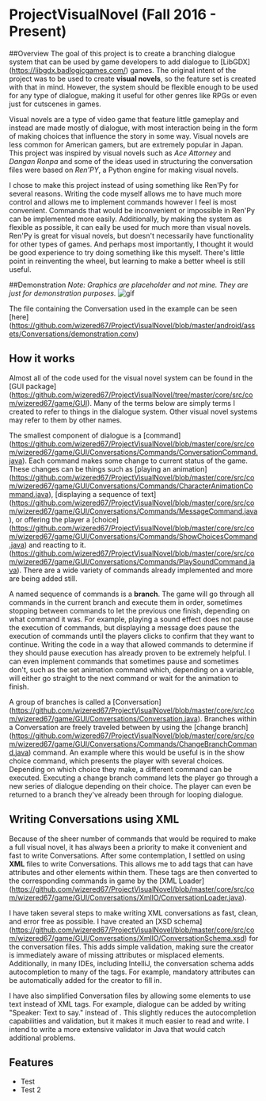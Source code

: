 # ProjectVisualNovel (Fall 2016 - Present)

##Overview
The goal of this project is to create a branching dialogue system that can be used by game developers to add dialogue to [LibGDX] (https://libgdx.badlogicgames.com/) games. The original intent of the project was to be used to create **visual novels**, so the feature set is created with that in mind. However, the system should be flexible enough to be used for any type of dialogue, making it useful for other genres like RPGs or even just for cutscenes in games.   

Visual novels are a type of video game that feature little gameplay and instead are made mostly of dialogue, with most interaction being in the form of making choices that influence the story in some way. Visual novels are less common for American gamers, but are extremely popular in Japan. This project was inspired by visual novels such as *Ace Attorney* and *Dangan Ronpa* and some of the ideas used in structuring the conversation files were based on *Ren'PY*, a Python engine for making visual novels. 

I chose to make this project instead of using something like Ren'Py for several reasons. Writing the code myself allows me to have much more control and allows me to implement commands however I feel is most convenient. Commands that would be inconvenient or impossible in Ren'Py can be implemented more easily. Additionally, by making the system as flexible as possible, it can eaily be used for much more than visual novels. Ren'Py is great for visual novels, but doesn't necessarily have functionality for other types of games. And perhaps most importantly, I thought it would be good experience to try doing something like this myself. There's little point in reinventing the wheel, but learning to make a better wheel is still useful.

##Demonstration
*Note: Graphics are placeholder and not mine. They are just for demonstration purposes.*
![gif](https://dl.dropboxusercontent.com/u/25507891/visualnovel3test.gif)

The file containing the Conversation used in the example can be seen [here] (https://github.com/wizered67/ProjectVisualNovel/blob/master/android/assets/Conversations/demonstration.conv)

## How it works
Almost all of the code used for the visual novel system can be found in the [GUI package] (https://github.com/wizered67/ProjectVisualNovel/tree/master/core/src/com/wizered67/game/GUI). Many of the terms below are simply terms I created to refer to things in the dialogue system. Other visual novel systems may refer to them by other names.

The smallest component of dialogue is a [command] (https://github.com/wizered67/ProjectVisualNovel/blob/master/core/src/com/wizered67/game/GUI/Conversations/Commands/ConversationCommand.java). Each command makes some change to current status of the game. These changes can be things such as [playing an animation] (https://github.com/wizered67/ProjectVisualNovel/blob/master/core/src/com/wizered67/game/GUI/Conversations/Commands/CharacterAnimationCommand.java), [displaying a sequence of text] (https://github.com/wizered67/ProjectVisualNovel/blob/master/core/src/com/wizered67/game/GUI/Conversations/Commands/MessageCommand.java), or offering the player a [choice] (https://github.com/wizered67/ProjectVisualNovel/blob/master/core/src/com/wizered67/game/GUI/Conversations/Commands/ShowChoicesCommand.java) and reacting to it. (https://github.com/wizered67/ProjectVisualNovel/blob/master/core/src/com/wizered67/game/GUI/Conversations/Commands/PlaySoundCommand.java). There are a wide variety of commands already implemented and more are being added still. 

A named sequence of commands is a **branch**. The game will go through all commands in the current branch and execute them in order, sometimes stopping between commands to let the previous one finish, depending on what command it was. For example, playing a sound effect does not pause the execution of commands, but displaying a message does pause the execution of commands until the players clicks to confirm that they want to continue. Writing the code in a way that allowed commands to determine if they should pause execution has already proven to be extremely helpful. I can even implement commands that sometimes pause and sometimes don't, such as the set animation command which, depending on a variable, will either go straight to the next command or wait for the animation to finish. 

A group of branches is called a [Conversation] (https://github.com/wizered67/ProjectVisualNovel/blob/master/core/src/com/wizered67/game/GUI/Conversations/Conversation.java). Branches within a Conversation are freely traveled between by using the [change branch] (https://github.com/wizered67/ProjectVisualNovel/blob/master/core/src/com/wizered67/game/GUI/Conversations/Commands/ChangeBranchCommand.java) command. An example where this would be useful is in the show choice command, which presents the player with several choices. Depending on which choice they make, a different command can be executed. Executing a change branch command lets the player go through a new series of dialogue depending on their choice. The player can even be returned to a branch they've already been through for looping dialogue. 

## Writing Conversations using XML
Because of the sheer number of commands that would be required to make a full visual novel, it has always been a priority to make it convenient and fast to write Conversations. After some contemplation, I settled on using **XML** files to write Conversations. This allows me to add tags that can have attributes and other elements within them. These tags are then converted to the corresponding commands in game by the [XML Loader] (https://github.com/wizered67/ProjectVisualNovel/blob/master/core/src/com/wizered67/game/GUI/Conversations/XmlIO/ConversationLoader.java). 

I have taken several steps to make writing XML conversations as fast, clean, and error free as possible. I have created an [XSD schema] (https://github.com/wizered67/ProjectVisualNovel/blob/master/core/src/com/wizered67/game/GUI/Conversations/XmlIO/ConversationSchema.xsd) for the conversation files. This adds simple validation, making sure the creator is immediately aware of missing attributes or misplaced elements. Additionally, in many IDEs, including IntelliJ, the conversation schema adds autocompletion to many of the tags. For example, mandatory attributes can be automatically added for the creator to fill in.

I have also simplified Conversation files by allowing some elements to use text instead of XML tags. For example, dialogue can be added by writing "Speaker: Text to say." instead of <message speaker="" text="">. This slightly reduces the autocompletion capabilities and validation, but it makes it much easier to read and write. I intend to write a more extensive validator in Java that would catch additional problems.

## Features
* Test
* Test 2


